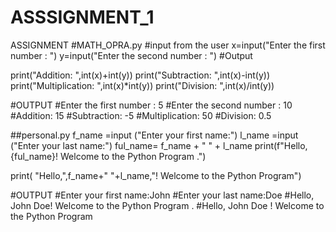 # ASSSIGNMENT_1
ASSIGNMENT
#MATH_OPRA.py
#input from the user
x=input("Enter the first number : ")
y=input("Enter the second number : ")
#Output

print("Addition: ",int(x)+int(y))
print("Subtraction: ",int(x)-int(y))
print("Multiplication: ",int(x)*int(y))
print("Division: ",int(x)/int(y))

#OUTPUT
#Enter the first number : 5
#Enter the second number : 10
#Addition:  15
#Subtraction:  -5
#Multiplication:  50
#Division:  0.5

##personal.py
f_name =input ("Enter your first name:")
l_name =input ("Enter your last name:")
ful_name= f_name + " " + l_name
print(f"Hello, {ful_name}! Welcome to the Python Program .")

print( "Hello,",f_name+" "+l_name,"! Welcome to the Python Program")

#OUTPUT
#Enter your first name:John
#Enter your last name:Doe
#Hello, John Doe! Welcome to the Python Program .
#Hello, John Doe ! Welcome to the Python Program
